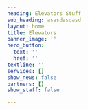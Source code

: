 ```yaml
---
heading: Elevators Stuff
sub_heading: asasdasdasd
layout: home
title: Elevators
banner_image: ''
hero_button:
  text: ''
  href: ''
textline: ''
services: []
show_news: false
partners: []
show_staff: false

---
```

